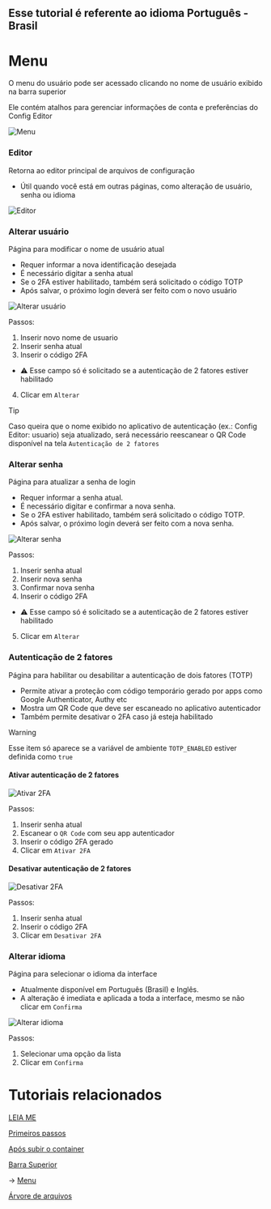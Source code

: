 ## Esse tutorial é referente ao idioma Português - Brasil

# Menu

O menu do usuário pode ser acessado clicando no nome de usuário exibido na barra superior

Ele contém atalhos para gerenciar informações de conta e preferências do Config Editor

![Menu](/documentation/images/menu_br.png)

### Editor

Retorna ao editor principal de arquivos de configuração

- Útil quando você está em outras páginas, como alteração de usuário, senha ou idioma

![Editor](/documentation/images/editor_br.png)

### Alterar usuário

Página para modificar o nome de usuário atual

- Requer informar a nova identificação desejada
- É necessário digitar a senha atual
- Se o 2FA estiver habilitado, também será solicitado o código TOTP
- Após salvar, o próximo login deverá ser feito com o novo usuário

![Alterar usuário](/documentation/images/alterar_usuario.png)

Passos:

1. Inserir novo nome de usuario
2. Inserir senha atual
3. Inserir o código 2FA
  - ⚠️ Esse campo só é solicitado se a autenticação de 2 fatores estiver habilitado
4. Clicar em `Alterar`

> [!TIP]
> Caso queira que o nome exibido no aplicativo de autenticação (ex.: Config Editor: usuario) seja atualizado, será necessário reescanear o QR Code disponível na tela `Autenticação de 2 fatores`

### Alterar senha

Página para atualizar a senha de login

- Requer informar a senha atual.
- É necessário digitar e confirmar a nova senha.
- Se o 2FA estiver habilitado, também será solicitado o código TOTP.
- Após salvar, o próximo login deverá ser feito com a nova senha.

![Alterar senha](/documentation/images/alterar_senha.png)

Passos:

1. Inserir senha atual
2. Inserir nova senha
3. Confirmar nova senha
4. Inserir o código 2FA
  - ⚠️ Esse campo só é solicitado se a autenticação de 2 fatores estiver habilitado
5. Clicar em `Alterar`

### Autenticação de 2 fatores

Página para habilitar ou desabilitar a autenticação de dois fatores (TOTP)

- Permite ativar a proteção com código temporário gerado por apps como Google Authenticator, Authy etc
- Mostra um QR Code que deve ser escaneado no aplicativo autenticador
- Também permite desativar o 2FA caso já esteja habilitado

> [!WARNING]
> Esse item só aparece se a variável de ambiente `TOTP_ENABLED` estiver definida como `true`

#### Ativar autenticação de 2 fatores

![Ativar 2FA](/documentation/images/ativar_2fa.png)

Passos:

1. Inserir senha atual
2. Escanear o `QR Code` com seu app autenticador
3. Inserir o código 2FA gerado
4. Clicar em `Ativar 2FA`

#### Desativar autenticação de 2 fatores

![Desativar 2FA](/documentation/images/desativar_2fa.png)

Passos:

1. Inserir senha atual
2. Inserir o código 2FA
3. Clicar em `Desativar 2FA`

### Alterar idioma

Página para selecionar o idioma da interface

- Atualmente disponível em Português (Brasil) e Inglês.
- A alteração é imediata e aplicada a toda a interface, mesmo se não clicar em `Confirma`

![Alterar idioma](/documentation/images/alterar_idioma.png)

Passos:

1. Selecionar uma opção da lista
2. Clicar em `Confirma`

# Tutoriais relacionados

[LEIA ME](/documentation/readme/README-pt-BR.md)

[Primeiros passos](/documentation/readme/pt-br/primeiros_passos.md)

[Após subir o container](/documentation/readme/pt-br/container_criado.md)

[Barra Superior](/documentation/readme/pt-br/barra_superior.md)

→ [Menu](/documentation/readme/pt-br/menu.md)

[Árvore de arquivos](/documentation/readme/pt-br/arvore_de_arquivos.md)